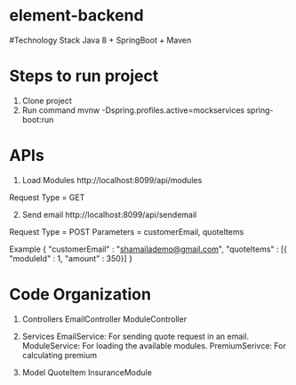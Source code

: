 # element-backend

#Technology Stack
Java 8 + SpringBoot + Maven

# Steps to run project
1) Clone project
2) Run command 
mvnw -Dspring.profiles.active=mockservices spring-boot:run

# APIs 

1) Load Modules
http://localhost:8099/api/modules

Request Type = GET


2) Send email
http://localhost:8099/api/sendemail

Request Type = POST
Parameters = customerEmail, quoteItems

Example
{
	"customerEmail" : "shamailademo@gmail.com",
	"quoteItems" : [{ "moduleId" : 1, "amount" : 350}]
}

# Code Organization

1) Controllers
EmailController
ModuleController

2) Services
EmailService: For sending quote request in an email.
ModuleService: For loading the available modules. 
PremiumSerivce: For calculating premium

3) Model
QuoteItem
InsuranceModule
